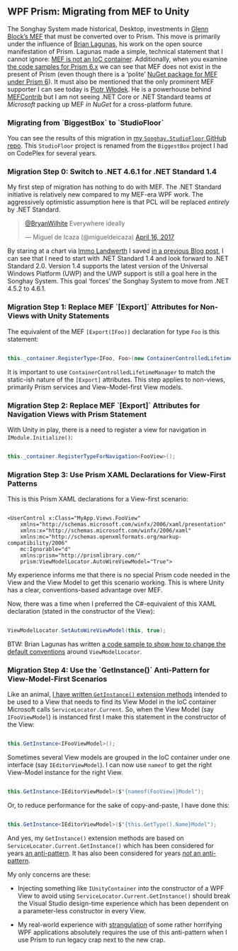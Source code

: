 <h2>WPF Prism: Migrating from MEF to Unity</h2>

The Songhay System made historical, Desktop, investments in [Glenn Block’s MEF](https://www.hanselminutes.com/148/mef-managed-extensibility-framework-with-glenn-block) that must be converted over to Prism. This move is primarily under the influence of [Brian Lagunas](https://github.com/brianlagunas), his work on the open source manifestation of Prism. Lagunas made a simple, technical statement that I cannot ignore: [MEF is not an IoC container](http://stackoverflow.com/questions/216565/why-exactly-isnt-mef-a-di-ioc-container). Additionally, when you examine [the code samples for Prism 6.x](https://github.com/PrismLibrary/Prism-Samples-Wpf) we can see that MEF does not exist in the present of Prism (even though there is a ‘polite’ [NuGet package for MEF under Prism 6](https://www.nuget.org/packages/Prism.Mef/)). It must also be mentioned that the only prominent MEF supporter I can see today is [Piotr Włodek](https://github.com/pwlodek). He is a powerhouse behind [MEFContrib](https://github.com/pwlodek/MefContrib) but I am not seeing .NET Core or .NET Standard teams _at Microsoft_ packing up MEF _in NuGet_ for a cross-platform future.

<h3>Migrating from `BiggestBox` to `StudioFloor`</h3>

You can see the results of this migration in [my `Songhay.StudioFloor` GitHub repo](https://github.com/BryanWilhite/Songhay.StudioFloor). This `StudioFloor` project is renamed from the `BiggestBox` project I had on CodePlex for several years.

<h3>Migration Step 0: Switch to .NET 4.6.1 for .NET Standard 1.4</h3>

My first step of migration has nothing to do with MEF. The .NET Standard initiative is relatively new compared to my MEF-era WPF work. The aggressively optimistic assumption here is that PCL will be replaced _entirely_ by .NET Standard.

<blockquote class="twitter-tweet" data-lang="en"><p lang="en" dir="ltr"><a href="https://twitter.com/BryanWilhite">@BryanWilhite</a> Everywhere ideally</p>&mdash; Miguel de Icaza (@migueldeicaza) <a href="https://twitter.com/migueldeicaza/status/853754791972962304">April 16, 2017</a></blockquote>
<script async src="//platform.twitter.com/widgets.js" charset="utf-8"></script>



By staring at a chart via [Immo Landwerth](https://twitter.com/terrajobst) I saved [in a previous Blog post](http://songhayblog.azurewebsites.net/entry/songhay-studio-net-standard-with-songhay-standard-core), I can see that I need to start with .NET Standard 1.4 and look forward to .NET Standard 2.0. Version 1.4 supports the latest version of the Universal Windows Platform (UWP) and the UWP support is still a goal here in the Songhay System. This goal ‘forces’ the Songhay System to move from .NET 4.5.2 to 4.6.1.

<h3>Migration Step 1: Replace MEF `[Export]` Attributes for Non-Views with Unity Statements</h3>

The equivalent of the MEF `[Export(IFoo)]` declaration for type `Foo` is this statement:

``` C#

this._container.RegisterType<IFoo, Foo>(new ContainerControlledLifetimeManager());

```

It is important to use `ContainerControlledLifetimeManager` to match the static-ish nature of the `[Export]` attributes. This step applies to non-views, primarily Prism services and View-Model-first View models.

<h3>Migration Step 2: Replace MEF `[Export]` Attributes for Navigation Views with Prism Statement</h3>

With Unity in play, there is a need to register a view for navigation in `IModule.Initialize()`:

``` C#

this._container.RegisterTypeForNavigation<FooView>();

```

<h3>Migration Step 3: Use Prism XAML Declarations for View-First Patterns</h3>

This is this Prism XAML declarations for a View-first scenario:

``` XAML

<UserControl x:Class="MyApp.Views.FooView"
    xmlns="http://schemas.microsoft.com/winfx/2006/xaml/presentation"
    xmlns:x="http://schemas.microsoft.com/winfx/2006/xaml"
    xmlns:mc="http://schemas.openxmlformats.org/markup-compatibility/2006"
    mc:Ignorable="d"
    xmlns:prism="http://prismlibrary.com/"
    prism:ViewModelLocator.AutoWireViewModel="True">

```

My experience informs me that there is no special Prism code needed in the View and the View Model to get this scenario working. This is where Unity has a clear, conventions-based advantage over MEF.

Now, there was a time when I preferred the C#-equivalent of this XAML declaration (stated in the constructor of the View):

``` C#

ViewModelLocator.SetAutoWireViewModel(this, true);

```

BTW: Brian Lagunas has written [a code sample to show how to change the default conventions](https://github.com/PrismLibrary/Prism-Samples-Wpf/blob/master/9-ChangeConvention/ViewModelLocator/Bootstrapper.cs) around `ViewModelLocator`.

<h3>Migration Step 4: Use the `GetInstance()` Anti-Pattern for View-Model-First Scenarios</h3>

Like an animal, [I have written `GetInstance()` extension methods](https://github.com/BryanWilhite/Songhay.Mvvm/blob/master/Songhay.Mvvm/Extensions/IViewExtensions.cs) intended to be used to a View that needs to find its View Model in the IoC container Microsoft calls `ServiceLocator.Current`. So, when the View Model (say `IFooViewModel`) is instanced first I make this statement in the constructor of the View:

``` C#

this.GetInstance<IFooViewModel>();

```

Sometimes several View models are grouped in the IoC container under one interface (say `IEditorViewModel`). I can now use `nameof` to get the right View-Model instance for the right View.


``` C#

this.GetInstance<IEditorViewModel>($"{nameof(FooView)}Model");

```

Or, to reduce performance for the sake of copy-and-paste, I have done this:


``` C#

this.GetInstance<IEditorViewModel>($"{this.GetType().Name}Model");

```

And yes, my `GetInstance()` extension methods are based on `ServiceLocator.Current.GetInstance()` which has been considered for years [an anti-pattern](http://blog.ploeh.dk/2010/02/03/ServiceLocatorisanAnti-Pattern/). It has also been considered for years [_not_ an anti-pattern](http://blog.gauffin.org/2012/09/service-locator-is-not-an-anti-pattern/).

My only concerns are these:

* Injecting something like `IUnityContainer` into the constructor of a WPF View to avoid using `ServiceLocator.Current.GetInstance()` should break the Visual Studio design-time experience which has been dependent on a parameter-less constructor in every View.

* My real-world experience with [strangulation](http://agilefromthegroundup.blogspot.com/2011/03/strangulation-pattern-of-choice-for.html) of some rather horrifying WPF applications absolutely requires the use of this anti-pattern when I use Prism to run legacy crap next to the new crap.